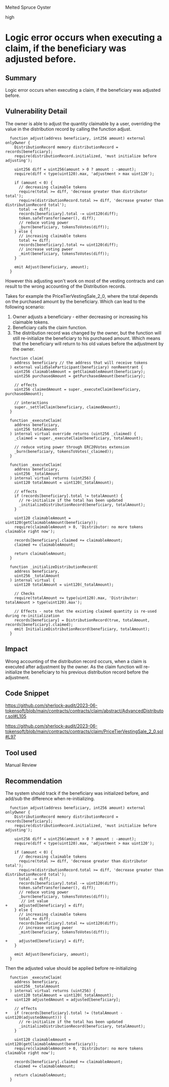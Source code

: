 Melted Spruce Oyster

high

# Logic error occurs when executing a claim, if the beneficiary was adjusted before.

## Summary
Logic error occurs when executing a claim, if the beneficiary was adjusted before.

## Vulnerability Detail
The owner is able to adjust the quantity claimable by a user, overriding the value in the distribution record by calling the function adjust.

```solidity
  function adjust(address beneficiary, int256 amount) external onlyOwner {
    DistributionRecord memory distributionRecord = records[beneficiary];
    require(distributionRecord.initialized, 'must initialize before adjusting');

    uint256 diff = uint256(amount > 0 ? amount : -amount);
    require(diff < type(uint120).max, 'adjustment > max uint120');

    if (amount < 0) {
      // decreasing claimable tokens
      require(total >= diff, 'decrease greater than distributor total');
      require(distributionRecord.total >= diff, 'decrease greater than distributionRecord total');
      total -= diff;
      records[beneficiary].total -= uint120(diff);
      token.safeTransfer(owner(), diff);
      // reduce voting power
      _burn(beneficiary, tokensToVotes(diff));
    } else {
      // increasing claimable tokens
      total += diff;
      records[beneficiary].total += uint120(diff);
      // increase voting pwoer
      _mint(beneficiary, tokensToVotes(diff));
    }

    emit Adjust(beneficiary, amount);
  }
```
However this adjusting won't work on most of the vesting contracts and can result to the wrong accounting of the Distribution records.

Takes for example the PriceTierVestingSale_2_0, where the total depends on the purchased amount by the beneficiary. Which can lead to the following scenario:
1. Owner adjusts a beneficiary - either decreasing or increasing his claimable tokens.
2. Beneficiary calls the claim function.
3. The distribution record was changed by the owner, but the function will still re-initialize the beneficiary to his purchased amount. Which means that the beneficiary will return to his old values before the adjustment by the owner.

```solidity
  function claim(
    address beneficiary // the address that will receive tokens
  ) external validSaleParticipant(beneficiary) nonReentrant {
    uint256 claimableAmount = getClaimableAmount(beneficiary);
    uint256 purchasedAmount = getPurchasedAmount(beneficiary);

    // effects
    uint256 claimedAmount = super._executeClaim(beneficiary, purchasedAmount);

    // interactions
    super._settleClaim(beneficiary, claimedAmount);
  }
```
```solidity
  function _executeClaim(
    address beneficiary,
    uint256 totalAmount
  ) internal virtual override returns (uint256 _claimed) {
    _claimed = super._executeClaim(beneficiary, totalAmount);

    // reduce voting power through ERC20Votes extension
    _burn(beneficiary, tokensToVotes(_claimed));
  }
```
```solidity
  function _executeClaim(
    address beneficiary,
    uint256 _totalAmount
  ) internal virtual returns (uint256) {
    uint120 totalAmount = uint120(_totalAmount);

    // effects
    if (records[beneficiary].total != totalAmount) {
      // re-initialize if the total has been updated
      _initializeDistributionRecord(beneficiary, totalAmount);
    }
    
    uint120 claimableAmount = uint120(getClaimableAmount(beneficiary));
    require(claimableAmount > 0, 'Distributor: no more tokens claimable right now');

    records[beneficiary].claimed += claimableAmount;
    claimed += claimableAmount;

    return claimableAmount;
  }
```
```solidity
  function _initializeDistributionRecord(
    address beneficiary,
    uint256 _totalAmount
  ) internal virtual {
    uint120 totalAmount = uint120(_totalAmount);

    // Checks
    require(totalAmount <= type(uint120).max, 'Distributor: totalAmount > type(uint120).max');

    // Effects - note that the existing claimed quantity is re-used during re-initialization
    records[beneficiary] = DistributionRecord(true, totalAmount, records[beneficiary].claimed);
    emit InitializeDistributionRecord(beneficiary, totalAmount);
  }
```

## Impact
Wrong accounting of the distribution record occurs, when a claim is executed after adjustment by the owner. As the claim function will re-initialize the beneficiary to his previous distribution record before the adjustment.

## Code Snippet

https://github.com/sherlock-audit/2023-06-tokensoft/blob/main/contracts/contracts/claim/abstract/AdvancedDistributor.sol#L105

https://github.com/sherlock-audit/2023-06-tokensoft/blob/main/contracts/contracts/claim/PriceTierVestingSale_2_0.sol#L97

## Tool used

Manual Review

## Recommendation
The system should track if the beneficiary was initialized before, and add/sub the difference when re-initializing.

```solidity
  function adjust(address beneficiary, int256 amount) external onlyOwner {
    DistributionRecord memory distributionRecord = records[beneficiary];
    require(distributionRecord.initialized, 'must initialize before adjusting');

    uint256 diff = uint256(amount > 0 ? amount : -amount);
    require(diff < type(uint120).max, 'adjustment > max uint120');

    if (amount < 0) {
      // decreasing claimable tokens
      require(total >= diff, 'decrease greater than distributor total');
      require(distributionRecord.total >= diff, 'decrease greater than distributionRecord total');
      total -= diff;
      records[beneficiary].total -= uint120(diff);
      token.safeTransfer(owner(), diff);
      // reduce voting power
      _burn(beneficiary, tokensToVotes(diff));
       // int value
+     adjusted[beneficiary] = diff;
    } else {
      // increasing claimable tokens
      total += diff;
      records[beneficiary].total += uint120(diff);
      // increase voting pwoer
      _mint(beneficiary, tokensToVotes(diff));

+     adjusted[beneficiary] = diff;
    }

    emit Adjust(beneficiary, amount);
  }
```

Then the adjusted value should be applied before re-initializing

```solidity
  function _executeClaim(
    address beneficiary,
    uint256 _totalAmount
  ) internal virtual returns (uint256) {
    uint120 totalAmount = uint120(_totalAmount);
+   uint120 adjustedAmount = adjusted[beneficiary];

    // effects
+   if (records[beneficiary].total != (totalAmount - uint120(adjustedAmount))) {
      // re-initialize if the total has been updated
      _initializeDistributionRecord(beneficiary, totalAmount);
    }
    
    uint120 claimableAmount = uint120(getClaimableAmount(beneficiary));
    require(claimableAmount > 0, 'Distributor: no more tokens claimable right now');

    records[beneficiary].claimed += claimableAmount;
    claimed += claimableAmount;

    return claimableAmount;
  }
```